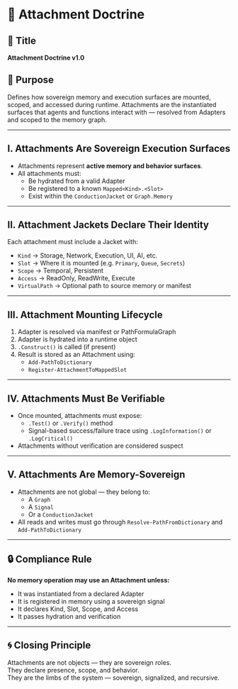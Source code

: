 # 🔩 Attachment Doctrine

## 📖 Title  
**Attachment Doctrine v1.0**

## 🌟 Purpose  
Defines how sovereign memory and execution surfaces are mounted, scoped, and accessed during runtime. Attachments are the instantiated surfaces that agents and functions interact with — resolved from Adapters and scoped to the memory graph.

---

## I. Attachments Are Sovereign Execution Surfaces

- Attachments represent **active memory and behavior surfaces**.
- All attachments must:
  - Be hydrated from a valid Adapter
  - Be registered to a known `Mapped<Kind>.<Slot>`
  - Exist within the `ConductionJacket` or `Graph.Memory`

---

## II. Attachment Jackets Declare Their Identity

Each attachment must include a Jacket with:

- `Kind` → Storage, Network, Execution, UI, AI, etc.  
- `Slot` → Where it is mounted (e.g. `Primary`, `Queue`, `Secrets`)  
- `Scope` → Temporal, Persistent  
- `Access` → ReadOnly, ReadWrite, Execute  
- `VirtualPath` → Optional path to source memory or manifest  

---

## III. Attachment Mounting Lifecycle

1. Adapter is resolved via manifest or PathFormulaGraph  
2. Adapter is hydrated into a runtime object  
3. `.Construct()` is called (if present)  
4. Result is stored as an Attachment using:
   - `Add-PathToDictionary`
   - `Register-AttachmentToMappedSlot`

---

## IV. Attachments Must Be Verifiable

- Once mounted, attachments must expose:
  - `.Test()` or `.Verify()` method
  - Signal-based success/failure trace using `.LogInformation()` or `.LogCritical()`
- Attachments without verification are considered suspect

---

## V. Attachments Are Memory-Sovereign

- Attachments are not global — they belong to:
  - A `Graph`
  - A `Signal`
  - Or a `ConductionJacket`
- All reads and writes must go through `Resolve-PathFromDictionary` and `Add-PathToDictionary`

---

## 🔒 Compliance Rule

**No memory operation may use an Attachment unless:**

- It was instantiated from a declared Adapter
- It is registered in memory using a sovereign signal
- It declares Kind, Slot, Scope, and Access
- It passes hydration and verification

---

## 🌀 Closing Principle

Attachments are not objects — they are sovereign roles.  
They declare presence, scope, and behavior.  
They are the limbs of the system — sovereign, signalized, and recursive.